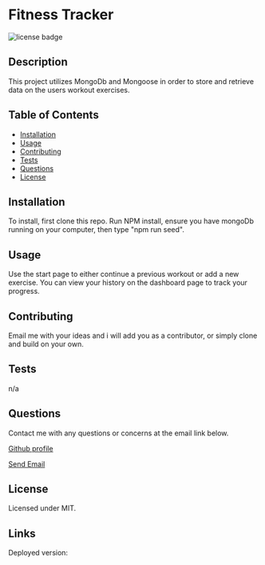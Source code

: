 # Fitness Tracker

  <img src =https://img.shields.io/badge/license-MIT-brightgreen alt = "license badge">

  ## Description

  This project utilizes MongoDb and Mongoose in order to store and retrieve data on the users workout exercises.

  ## Table of Contents

  * [Installation](#installation)
  * [Usage](#usage)
  * [Contributing](#contributing)
  * [Tests](#tests)
  * [Questions](#questions)
  * [License](#license)

  ## Installation

  To install, first clone this repo.  Run NPM install, ensure you have mongoDb running on your computer, then type "npm run seed". 
  
  ## Usage
 
  Use the start page to either continue a previous workout or add a new exercise.  You can view your history on the dashboard page to track your progress.

  ## Contributing

  Email me with your ideas and i will add you as a contributor, or simply clone and build on your own.

  ## Tests

  n/a

  ## Questions

  Contact me with any questions or concerns at the email link below.
  
  [Github profile](https://github.com/steverodrig) 

  <a href = "mailto: sr_rodrig@yahoo.com">Send Email</a>

  ## License

  Licensed under MIT.

  ## Links

  Deployed version: 